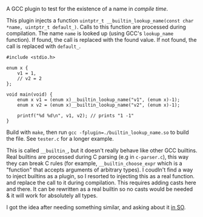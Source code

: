 A GCC plugin to test for the existence of a name in *compile time*.

This plugin injects a function `uintptr_t __builtin_lookup_name(const char *name, uintptr_t default_)`.
Calls to this function are processed during compilation. The name `name` is looked up (using GCC's
`lookup_name` function). If found, the call is replaced with the found value. If not found, the call
is replaced with `default_`.

```
#include <stdio.h>

enum x {
    v1 = 1,
    // v2 = 2
};

void main(void) {
    enum x v1 = (enum x)__builtin_lookup_name("v1", (enum x)-1);
    enum x v2 = (enum x)__builtin_lookup_name("v2", (enum x)-1);

    printf("%d %d\n", v1, v2); // prints "1 -1"
}
```

Build with `make`, then run `gcc -fplugin=./builtin_lookup_name.so` to build the file.
See `tester.c` for a longer example.

This is called `__builtin_`, but it doesn't really behave like other GCC builtins. Real builtins are
processed during C parsing (e.g in `c-parser.c`), this way they can break C rules (for example,
`__builtin_choose_expr` which is a "function" that accepts arguments of arbitrary types).
I coudln't find a way to inject builtins as a plugin, so I resorted to injecting this as a real function.
and replace the call to it during compilation. This requires adding casts here and there.
It can be rewritten as a real builtin so no casts would be needed & it will work for absolutely all types.

I got the idea after needing something similar, and asking about it [in SO](https://stackoverflow.com/questions/63972541/compile-time-check-for-existence-of-an-enum-member).
